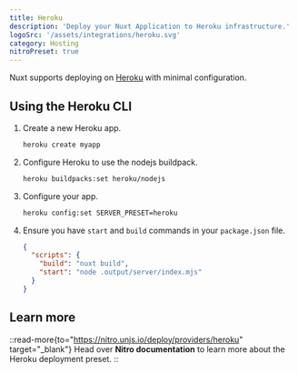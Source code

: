 ```yaml
---
title: Heroku
description: 'Deploy your Nuxt Application to Heroku infrastructure.'
logoSrc: '/assets/integrations/heroku.svg'
category: Hosting
nitroPreset: true
---
```


Nuxt supports deploying on [Heroku](https://heroku.com/) with minimal configuration.

## Using the Heroku CLI

1. Create a new Heroku app.

    ```bash [Terminal]
    heroku create myapp
    ```

2. Configure Heroku to use the nodejs buildpack.

    ```bash [Terminal]
    heroku buildpacks:set heroku/nodejs
    ```

3. Configure your app.

    ```bash [Terminal]
    heroku config:set SERVER_PRESET=heroku
    ```

4. Ensure you have `start` and `build` commands in your `package.json` file.

    ```json [package.json]
    {
      "scripts": {
        "build": "nuxt build",
        "start": "node .output/server/index.mjs"
      }
    }
    ```

## Learn more

::read-more{to="https://nitro.unjs.io/deploy/providers/heroku" target="_blank"}
Head over **Nitro documentation** to learn more about the Heroku deployment preset.
::
